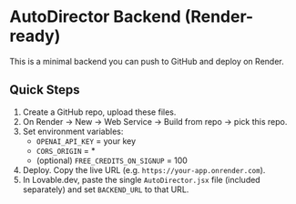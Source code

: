 # AutoDirector Backend (Render-ready)

This is a minimal backend you can push to GitHub and deploy on Render.

## Quick Steps
1. Create a GitHub repo, upload these files.
2. On Render → New → Web Service → Build from repo → pick this repo.
3. Set environment variables:
   - `OPENAI_API_KEY` = your key
   - `CORS_ORIGIN` = *
   - (optional) `FREE_CREDITS_ON_SIGNUP` = 100
4. Deploy. Copy the live URL (e.g. `https://your-app.onrender.com`).
5. In Lovable.dev, paste the single `AutoDirector.jsx` file (included separately) and set `BACKEND_URL` to that URL.

